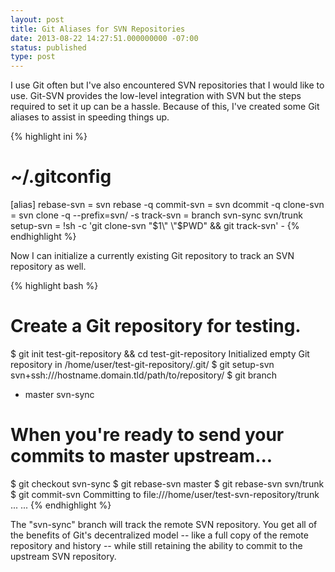 ```yaml
---
layout: post
title: Git Aliases for SVN Repositories
date: 2013-08-22 14:27:51.000000000 -07:00
status: published
type: post
---
```

I use Git often but I've also encountered SVN repositories that I would
like to use. Git-SVN provides the low-level integration with SVN but the
steps required to set it up can be a hassle. Because of this, I've
created some Git aliases to assist in speeding things up.

{% highlight ini %}
# ~/.gitconfig
[alias]
    rebase-svn = svn rebase -q
    commit-svn = svn dcommit -q
    clone-svn  = svn clone -q --prefix=svn/ -s
    track-svn  = branch svn-sync svn/trunk
    setup-svn  = !sh -c 'git clone-svn \"$1\" \"$PWD\" && git track-svn' -
{% endhighlight %}

Now I can initialize a currently existing Git repository to track an SVN
repository as well.

{% highlight bash %}
# Create a Git repository for testing.
$ git init test-git-repository && cd test-git-repository
Initialized empty Git repository in /home/user/test-git-repository/.git/
$ git setup-svn svn+ssh:///hostname.domain.tld/path/to/repository/
$ git branch
* master
  svn-sync
# When you're ready to send your commits to master upstream...
$ git checkout svn-sync
$ git rebase-svn master
$ git rebase-svn svn/trunk
$ git commit-svn
Committing to file:///home/user/test-svn-repository/trunk ...
...
{% endhighlight %}

The "svn-sync" branch will track the remote SVN repository. You get all of
the benefits of Git's decentralized model -- like a full copy of the remote
repository and history -- while still retaining the ability to commit to
the upstream SVN repository.
